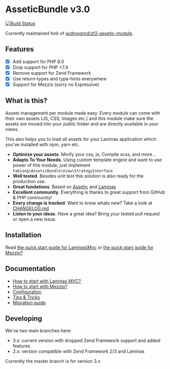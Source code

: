 # AsseticBundle v3.0

[![Build Status](https://travis-ci.org/fabiang/assetic-module.png?branch=master)](https://travis-ci.org/fabiang/assetic-module)

Currently maintained fork of [widmogrod/zf2-assetic-module](https://github.com/widmogrod/zf2-assetic-module).

## Features

  * [x] Add support for PHP 8.0
  * [x] Drop support for PHP <7.4
  * [x] Remove support for Zend Framework
  * [x] Use return-types and type-hints everywhere
  * [x] Support for Mezzio (sorry no Expressive)

## What is this?

Assets management per module made easy.
Every module can come with their own assets (JS, CSS, Images etc.) and this
module make sure the assets are moved into your public folder and are directly
available in your views.

This also helps you to load all assets for your Laminas application which you've
installed with npm, yarn etc.

  * **Optimize your assets**. Minify your css, js; Compile scss, and more...
  * **Adapts To Your Needs**. Using custom template engine and want to use power of this module, just implement `Fabiang\AsseticBundle\View\StrategyInterface`
  * **Well tested**. Besides unit test this solution is also ready for the production use.
  * **Great fundations**. Based on [Assetic](https://github.com/assetic/framework) and [Laminas](https://getlaminas.org)
  * **Excellent community**. Everything is thanks to great support from GitHub & PHP community!
  * **Every change is tracked**. Want to know whats new? Take a look at [CHANGELOG.md](https://github.com/fabiang/assetic-module/blob/master/CHANGELOG.md)
  * **Listen to your ideas**. Have a great idea? Bring your tested pull request or open a new issue.

## Installation

Read [the quick start guide for Laminas\Mvc](https://github.com/fabiang/assetic-module/blob/master/docs/howto-mvc.md)
or [the quick start guide for Mezzio?](https://github.com/fabiang/assetic-module/blob/master/docs/howto-mezzio.md)

## Documentation

  * [How to start with Laminas MVC?](https://github.com/fabiang/assetic-module/blob/master/docs/howto-mvc.md)
  * [How to start with Mezzio?](https://github.com/fabiang/assetic-module/blob/master/docs/howto-mezzio.md)
  * [Configuration](https://github.com/fabiang/assetic-module/blob/master/docs/config.md)
  * [Tips & Tricks](https://github.com/fabiang/assetic-module/blob/master/docs/tips.md)
  * [Migration guide](https://github.com/fabiang/assetic-module/blob/master/docs/migration.md)

## Developing

We've two main branches here:

- 3.x: current version with dropped Zend Framework support and added features
- 2.x: version compatible with Zend Framework 2/3 and Laminas

Currently the master branch is for version 3.x
